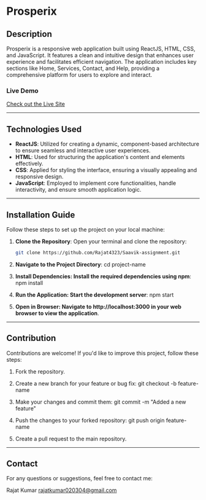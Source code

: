 # Prosperix

## Description
Prosperix is a responsive web application built using ReactJS, HTML, CSS, and JavaScript. It features a clean and intuitive design that enhances user experience and facilitates efficient navigation. The application includes key sections like Home, Services, Contact, and Help, providing a comprehensive platform for users to explore and interact.

### Live Demo
[Check out the Live Site](https://saavik-assign-rajat4323s-projects.vercel.app)

---

## Technologies Used

- **ReactJS**: Utilized for creating a dynamic, component-based architecture to ensure seamless and interactive user experiences.
- **HTML**: Used for structuring the application's content and elements effectively.
- **CSS**: Applied for styling the interface, ensuring a visually appealing and responsive design.
- **JavaScript**: Employed to implement core functionalities, handle interactivity, and ensure smooth application logic.

---

## Installation Guide

Follow these steps to set up the project on your local machine:

1. **Clone the Repository**:
   Open your terminal and clone the repository:

   ```bash
   git clone https://github.com/Rajat4323/Saavik-assignment.git

   ```

2. **Navigate to the Project Directory**:
   cd project-name

3. **Install Dependencies: Install the required dependencies using npm**:
   npm install

4. **Run the Application: Start the development server**:
   npm start

5. **Open in Browser: Navigate to http://localhost:3000 in your web browser to view the application**.

---

## Contribution

Contributions are welcome! If you'd like to improve this project, follow these steps:

1. Fork the repository.

2. Create a new branch for your feature or bug fix:
   git checkout -b feature-name

3. Make your changes and commit them:
   git commit -m "Added a new feature"

4. Push the changes to your forked repository:
   git push origin feature-name

5. Create a pull request to the main repository.

---

## Contact

For any questions or suggestions, feel free to contact me:

Rajat Kumar
rajatkumar020304@gmail.com
